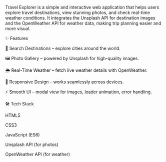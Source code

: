 Travel Explorer is a simple and interactive web application that helps users explore travel destinations, view stunning photos, and check real-time weather conditions. It integrates the Unsplash API for destination images and the OpenWeather API for weather data, making trip planning easier and more visual.

✨ Features

🔎 Search Destinations – explore cities around the world.

🖼️ Photo Gallery – powered by Unsplash for high-quality images.

🌦️ Real-Time Weather – fetch live weather details with OpenWeather.

📱 Responsive Design – works seamlessly across devices.

⚡ Smooth UI – modal view for images, loader animation, error handling.

🛠️ Tech Stack

HTML5

CSS3

JavaScript (ES6)

Unsplash API (for photos)

OpenWeather API (for weather)

